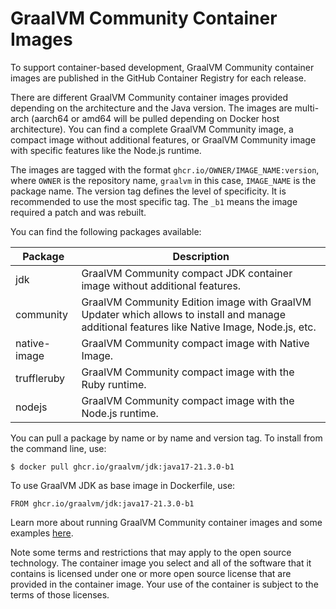 # GraalVM Community Container Images

To support container-based development, GraalVM Community container images are published in the GitHub Container Registry for each release.

There are different GraalVM Community container images provided depending on the architecture and the Java version.
The images are multi-arch (aarch64 or amd64 will be pulled depending on Docker host architecture).
You can find a complete GraalVM Community image, a compact image without additional features, or GraalVM Community image with specific features like the Node.js runtime.

The images are tagged with the format `ghcr.io/OWNER/IMAGE_NAME:version`, where `OWNER` is the repository name, `graalvm` in this case, `IMAGE_NAME` is the package name.
The version tag defines the level of specificity.
It is recommended to use the most specific tag.
The `_b1` means the image required a patch and was rebuilt.

You can find the following packages available:

| Package      | Description                                                                                                                                  |
|--------------|----------------------------------------------------------------------------------------------------------------------------------------------|
| jdk          | GraalVM Community compact JDK container image without additional features.                                                                   |
| community    | GraalVM Community Edition image with GraalVM Updater which allows to install and manage additional features like Native Image, Node.js, etc. |
| native-image |  GraalVM Community compact image with Native Image.                                                                                          |
| truffleruby  | GraalVM Community compact image with the Ruby runtime.                                                                                       |
| nodejs       | GraalVM Community compact image with the Node.js runtime.                                                                                    |

You can pull a package by name or by name and version tag.
To install from the command line, use:
```
$ docker pull ghcr.io/graalvm/jdk:java17-21.3.0-b1
```
To use GraalVM JDK as base image in Dockerfile, use:
```
FROM ghcr.io/graalvm/jdk:java17-21.3.0-b1
```

Learn more about running GraalVM Community container images and some examples [here](https://www.graalvm.org/docs/getting-started/container-images/).

Note some terms and restrictions that may apply to the open source technology.
The container image you select and all of the software that it contains is licensed under one or more open source license that are provided in the container image. Your use of the container is subject to the terms of those licenses.
